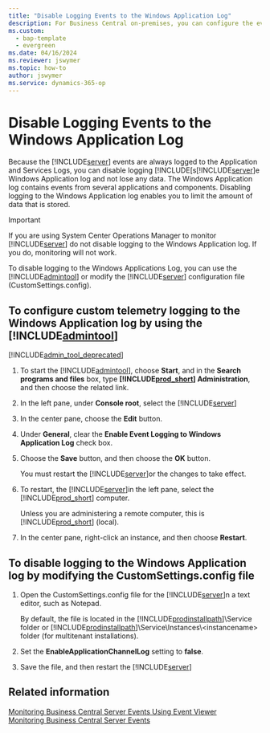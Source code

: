 ```yaml
---
title: "Disable Logging Events to the Windows Application Log"
description: For Business Central on-premises, you can configure the event logs. 
ms.custom:
  - bap-template
  - evergreen
ms.date: 04/16/2024
ms.reviewer: jswymer
ms.topic: how-to
author: jswymer
ms.service: dynamics-365-op
---
```


# Disable Logging Events to the Windows Application Log

Because the [!INCLUDE[server](../developer/includes/server.md)] events are always logged to the Application and Services Logs, you can disable logging [!INCLUDE[s[!INCLUDE[server](../developer/includes/server.md)]e Windows Application log and not lose any data. The Windows Application log contains events from several applications and components. Disabling logging to the Windows Application log enables you to limit the amount of data that is stored.  
  
> [!IMPORTANT]  
> If you are using System Center Operations Manager to monitor [!INCLUDE[server](../developer/includes/server.md)] do not disable logging to the Windows Application log. If you do, monitoring will not work.  
  
To disable logging to the Windows Applications Log, you can use the [!INCLUDE[admintool](../developer/includes/admintool.md)] or modify the [!INCLUDE[server](../developer/includes/server.md)] configuration file \(CustomSettings.config\).  
  
## To configure custom telemetry logging to the Windows Application log by using the [!INCLUDE[admintool](../developer/includes/admintool.md)]  

[!INCLUDE[admin_tool_deprecated](../developer/includes/admin_tool_deprecated.md)]
  
1. To start the [!INCLUDE[admintool](../developer/includes/admintool.md)], choose **Start**, and in the **Search programs and files** box, type **[!INCLUDE[prod_short](../developer/includes/prod_short.md)] Administration**, and then choose the related link.  
  
2. In the left pane, under **Console root**, select the [!INCLUDE[server](../developer/includes/server.md)] 
  
3. In the center pane, choose the **Edit** button.  
  
4. Under **General**, clear the **Enable Event Logging to Windows Application Log** check box.  
  
5. Choose the **Save** button, and then choose the **OK** button.  
  
   You must restart the [!INCLUDE[server](../developer/includes/server.md)]or the changes to take effect.  
  
6. To restart, the [!INCLUDE[server](../developer/includes/server.md)]in the left pane, select the [!INCLUDE[prod_short](../developer/includes/prod_short.md)] computer.  
  
   Unless you are administering a remote computer, this is [!INCLUDE[prod_short](../developer/includes/prod_short.md)] \(local\).  
  
7. In the center pane, right-click an instance, and then choose **Restart**.  
  
## To disable logging to the Windows Application log by modifying the CustomSettings.config file  
  
1. Open the CustomSettings.config file for the [!INCLUDE[server](../developer/includes/server.md)]n a text editor, such as Notepad.  
  
     By default, the file is located in the [!INCLUDE[prodinstallpath](../developer/includes/prodinstallpath.md)]\\Service folder or [!INCLUDE[prodinstallpath](../developer/includes/prodinstallpath.md)]\\Service\\Instances\\\<instancename> folder \(for multitenant installations\).  
  
2. Set the **EnableApplicationChannelLog** setting to **false**.  
  
3. Save the file, and then restart the [!INCLUDE[server](../developer/includes/server.md)] 
  
## Related information

[Monitoring Business Central Server Events Using Event Viewer](monitor-server-events-windows-event-log.md)  
[Monitoring Business Central Server Events](monitor-server-events.md) 
